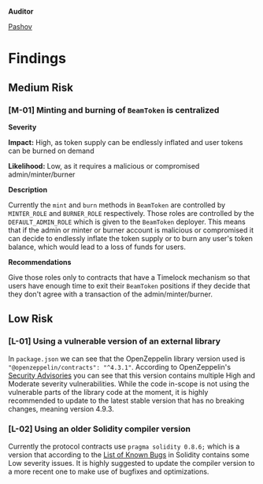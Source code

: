 **Auditor**

[Pashov](https://twitter.com/pashovkrum)

# Findings

## Medium Risk

### [M-01] Minting and burning of `BeamToken` is centralized

**Severity**

**Impact:**
High, as token supply can be endlessly inflated and user tokens can be burned on demand

**Likelihood:**
Low, as it requires a malicious or compromised admin/minter/burner

**Description**

Currently the `mint` and `burn` methods in `BeamToken` are controlled by `MINTER_ROLE` and `BURNER_ROLE` respectively. Those roles are controlled by the `DEFAULT_ADMIN_ROLE` which is given to the `BeamToken` deployer. This means that if the admin or minter or burner account is malicious or compromised it can decide to endlessly inflate the token supply or to burn any user's token balance, which would lead to a loss of funds for users.

**Recommendations**

Give those roles only to contracts that have a Timelock mechanism so that users have enough time to exit their `BeamToken` positions if they decide that they don't agree with a transaction of the admin/minter/burner.

## Low Risk

### [L-01] Using a vulnerable version of an external library

In `package.json` we can see that the OpenZeppelin library version used is `"@openzeppelin/contracts": "^4.3.1"`. According to OpenZeppelin's [Security Advisories](https://github.com/OpenZeppelin/openzeppelin-contracts/security/advisories) you can see that this version contains multiple High and Moderate severity vulnerabilities. While the code in-scope is not using the vulnerable parts of the library code at the moment, it is highly recommended to update to the latest stable version that has no breaking changes, meaning version 4.9.3.

### [L-02] Using an older Solidity compiler version

Currently the protocol contracts use `pragma solidity 0.8.6;` which is a version that according to the [List of Known Bugs](https://docs.soliditylang.org/en/develop/bugs.html) in Solidity contains some Low severity issues. It is highly suggested to update the compiler version to a more recent one to make use of bugfixes and optimizations.